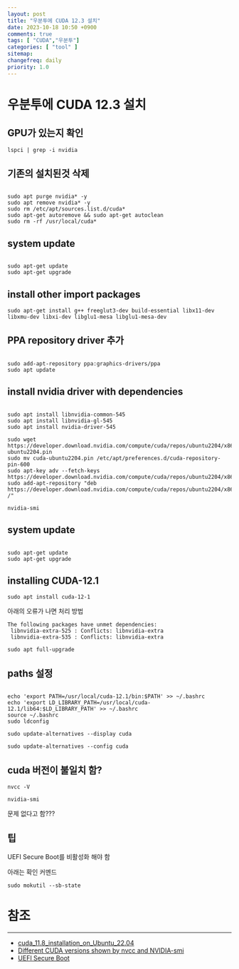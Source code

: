 ```yaml
---
layout: post
title: "우분투에 CUDA 12.3 설치"
date: 2023-10-18 10:50 +0900
comments: true
tags: [ "CUDA","우분투"]
categories: [ "tool" ]
sitemap:
changefreq: daily
priority: 1.0
---
```


# 우분투에 CUDA 12.3 설치


## GPU가 있는지 확인

```shell
lspci | grep -i nvidia
```

## 기존의 설치된것 삭제

```shell

sudo apt purge nvidia* -y
sudo apt remove nvidia* -y
sudo rm /etc/apt/sources.list.d/cuda*
sudo apt-get autoremove && sudo apt-get autoclean
sudo rm -rf /usr/local/cuda*

```

## system update

```shell

sudo apt-get update
sudo apt-get upgrade

```

## install other import packages

```shell
sudo apt-get install g++ freeglut3-dev build-essential libx11-dev libxmu-dev libxi-dev libglu1-mesa libglu1-mesa-dev
```

## PPA repository driver 추가

```shell

sudo add-apt-repository ppa:graphics-drivers/ppa
sudo apt update

```

## install nvidia driver with dependencies

```shell

sudo apt install libnvidia-common-545
sudo apt install libnvidia-gl-545
sudo apt install nvidia-driver-545

sudo wget https://developer.download.nvidia.com/compute/cuda/repos/ubuntu2204/x86_64/cuda-ubuntu2204.pin
sudo mv cuda-ubuntu2204.pin /etc/apt/preferences.d/cuda-repository-pin-600
sudo apt-key adv --fetch-keys https://developer.download.nvidia.com/compute/cuda/repos/ubuntu2204/x86_64/3bf863cc.pub
sudo add-apt-repository "deb https://developer.download.nvidia.com/compute/cuda/repos/ubuntu2204/x86_64/ /"

```

```shell
nvidia-smi
```

## system update

```shell

sudo apt-get update
sudo apt-get upgrade

```

## installing CUDA-12.1

```shell
sudo apt install cuda-12-1
```

아래의 오류가 나면 처리 방법

```
The following packages have unmet dependencies:
 libnvidia-extra-525 : Conflicts: libnvidia-extra
 libnvidia-extra-535 : Conflicts: libnvidia-extra
```

```shell
sudo apt full-upgrade

```

## paths 설정

```shell

echo 'export PATH=/usr/local/cuda-12.1/bin:$PATH' >> ~/.bashrc
echo 'export LD_LIBRARY_PATH=/usr/local/cuda-12.1/lib64:$LD_LIBRARY_PATH' >> ~/.bashrc
source ~/.bashrc
sudo ldconfig

```

```shell
sudo update-alternatives --display cuda

sudo update-alternatives --config cuda
```

## cuda 버전이 불일치 함?

```shell
nvcc -V

nvidia-smi
```

문제 없다고 함???


## 팁
UEFI Secure Boot를 비활성화 해야 함

아래는 확인 커멘드

```shell
sudo mokutil --sb-state 
```


# 참조
-----

* [cuda_11.8_installation_on_Ubuntu_22.04](https://gist.github.com/MihailCosmin/affa6b1b71b43787e9228c25fe15aeba)
* [Different CUDA versions shown by nvcc and NVIDIA-smi](https://itecnote.com/tecnote/different-cuda-versions-shown-by-nvcc-and-nvidia-smi/)
* [UEFI Secure Boot](https://docs.nvidia.com/networking/display/bluefielddpuosv385/uefi+secure+boot)
